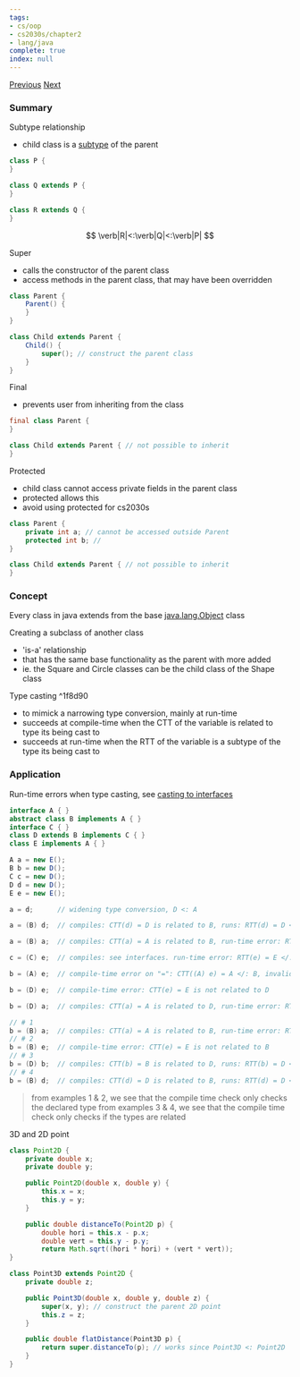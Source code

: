 ```yaml
---
tags:
- cs/oop
- cs2030s/chapter2
- lang/java
complete: true
index: null
---
```

[Previous](/labyrinth/notes/cs/cs2030s/classes)   [Next](/labyrinth/notes/cs/cs2030s/polymorphism)
### Summary
Subtype relationship
- child class is a [subtype](/labyrinth/notes/cs/cs2030s/types#^078dcb) of the parent
```java
class P {
}

class Q extends P {
}

class R extends Q {
}
```
$$
\verb|R|<:\verb|Q|<:\verb|P|
$$

Super
- calls the constructor of the parent class
- access methods in the parent class, that may have been overridden
```java
class Parent {
	Parent() {
	}
}

class Child extends Parent {
	Child() {
		super(); // construct the parent class
	}
}
```

Final
- prevents user from inheriting from the class
```java
final class Parent {
}

class Child extends Parent { // not possible to inherit
}
```

Protected
- child class cannot access private fields in the parent class
- protected allows this
- avoid using protected for cs2030s
```java
class Parent {
	private int a; // cannot be accessed outside Parent
	protected int b; //
}

class Child extends Parent { // not possible to inherit
}
```
### Concept
Every class in java extends from the base [java.lang.Object](https://docs.oracle.com/en/java/javase/21/docs/api/java.base/java/lang/Object.html) class

Creating a subclass of another class
- 'is-a' relationship
- that has the same base functionality as the parent with more added
- ie. the Square and Circle classes can be the child class of the Shape class

Type casting ^1f8d90
- to mimick a narrowing type conversion, mainly at run-time
- succeeds at compile-time when the CTT of the variable is related to type its being cast to
- succeeds at run-time when the RTT of the variable is a subtype of the type its being cast to
### Application
Run-time errors when type casting, see [casting to interfaces](/labyrinth/notes/cs/cs2030s/class_abstraction#^db9022)
```java
interface A { }
abstract class B implements A { }
interface C { }
class D extends B implements C { }
class E implements A { }

A a = new E();
B b = new D();
C c = new D();
D d = new D();
E e = new E();

a = d;      // widening type conversion, D <: A

a = (B) d;  // compiles: CTT(d) = D is related to B, runs: RTT(d) = D <: B

a = (B) a;  // compiles: CTT(a) = A is related to B, run-time error: RTT(a) = E </: B

c = (C) e;  // compiles: see interfaces. run-time error: RTT(e) = E </: C

b = (A) e;  // compile-time error on "=": CTT((A) e) = A </: B, invalid narrowing type conversion

b = (D) e;  // compile-time error: CTT(e) = E is not related to D

b = (D) a;  // compiles: CTT(a) = A is related to D, run-time error: RTT(a) = E </: D

// # 1
b = (B) a;  // compiles: CTT(a) = A is related to B, run-time error: RTT(a) = E </: B
// # 2
b = (B) e;  // compile-time error: CTT(e) = E is not related to B
// # 3
b = (D) b;  // compiles: CTT(b) = B is related to D, runs: RTT(b) = D <: D
// # 4
b = (B) d;  // compiles: CTT(d) = D is related to B, runs: RTT(d) = D <: B
```
> from examples 1 & 2, we see that the compile time check only checks the declared type
> from examples 3 & 4, we see that the compile time check only checks if the types are related

3D and 2D point
```java
class Point2D {
	private double x;
	private double y;

	public Point2D(double x, double y) {
		this.x = x;
		this.y = y;
	}

	public double distanceTo(Point2D p) {
		double hori = this.x - p.x;
	    double vert = this.y - p.y;
	    return Math.sqrt((hori * hori) + (vert * vert));
}

class Point3D extends Point2D {
	private double z;

	public Point3D(double x, double y, double z) {
		super(x, y); // construct the parent 2D point
		this.z = z;
	}

	public double flatDistance(Point3D p) {
		return super.distanceTo(p); // works since Point3D <: Point2D
	}
}
```